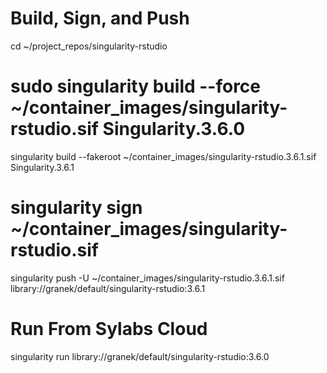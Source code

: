 # Build, Sign, and Push
cd ~/project_repos/singularity-rstudio
# sudo singularity build --force ~/container_images/singularity-rstudio.sif Singularity.3.6.0
singularity build --fakeroot ~/container_images/singularity-rstudio.3.6.1.sif Singularity.3.6.1
# singularity sign ~/container_images/singularity-rstudio.sif
singularity push -U ~/container_images/singularity-rstudio.3.6.1.sif library://granek/default/singularity-rstudio:3.6.1

# Run From Sylabs Cloud
singularity run library://granek/default/singularity-rstudio:3.6.0

